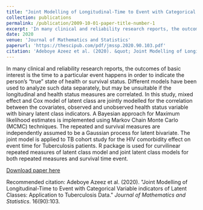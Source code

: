```yaml
---
title: "Joint Modelling of Longitudinal-Time to Event with Categorical Variable indicators of Latent Classes: Application to Tuberculosis Data"
collection: publications
permalink: /publication/2009-10-01-paper-title-number-1
excerpt: 'In many clinical and reliability research reports, the outcomes of basic interest is the time to a particular event happens in order to indicate the person’s “true” state of health or survival status. Different models have been used to analyze such data separately, but may be unsuitable if the longitudinal and health status measures are correlated. In this study, mixed effect and Cox model of latent class are jointly modelled for the correlation between the covariates, observed and unobserved health status variable with binary latent class indicators. A Bayesian approach for Maximum likelihood estimates is implemented using Markov Chain Monte Carlo (MCMC) techniques. The repeated and survival measures are independently assumed to be a Gaussian process for latent bivariate. The joint model is applied to TB cohort study for the HIV comorbidity effect on event time for Tuberculosis patients. R package is used for curvilinear repeated measures of latent class model and joint latent class models for both repeated measures and survival time event.'
date: 2020
venue: 'Journal of Mathematics and Statistics'
paperurl: 'https://thescipub.com/pdf/jmssp.2020.90.103.pdf'
citation: 'Adeboye Azeez et al. (2020). &quot; Joint Modelling of Longitudinal-Time to Event with Categorical Variable indicators of Latent Classes: Application to Tuberculosis Data.&quot; <i>Journal of Mathematics and Statistics</i>. 16(90):103.'
---
```

In many clinical and reliability research reports, the outcomes of basic interest is the time to a particular event happens in order to indicate the person’s “true” state of health or survival status. Different models have been used to analyze such data separately, but may be unsuitable if the longitudinal and health status measures are correlated. In this study, mixed effect and Cox model of latent class are jointly modelled for the correlation between the covariates, observed and unobserved health status variable with binary latent class indicators. A Bayesian approach for Maximum likelihood estimates is implemented using Markov Chain Monte Carlo (MCMC) techniques. The repeated and survival measures are independently assumed to be a Gaussian process for latent bivariate. The joint model is applied to TB cohort study for the HIV comorbidity effect on event time for Tuberculosis patients. R package is used for curvilinear repeated measures of latent class model and joint latent class models for both repeated measures and survival time event.

[Download paper here](https://thescipub.com/pdf/jmssp.2020.90.103.pdf)

Recommended citation: Adeboye Azeez et al. (2020). "Joint Modelling of Longitudinal-Time to Event with Categorical Variable indicators of Latent Classes: Application to Tuberculosis Data." <i>Journal of Mathematics and Statistics</i>. 16(90):103.
